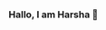 ### Hallo, I am Harsha 👋

<!--
**Harsha-Musunuri/harsha-musunuri** is a ✨ _special_ ✨ repository because its `README.md` (this file) appears on your GitHub profile.

I'm an engineer. I was born in a small town called Khammam in India. I love spending my free time understanding recent advancements in ML and occasionally, making acoustic covers for my YouTube Channel[Harsha Musunuri](https://www.youtube.com/HarshaMusunuri).

<!-- - 🔭 I’m currently working as a Machine Learning Research Assistant in Rutgers Machine Learning Lab (RUML) advised by Prof.Sungjin Ahn.
- 🌱 I’m currently learning to bridge my understanding in Deploying ML applications to production that can impact millions of lives.
- 👯 I’m looking to collaborate on Deep Learning Frameworks on Object Detection and Reinforcement Learning.
- 💬 Ask me about Bayesian Statistics, Markov Chains, Variational Bayesian, Monte Carlo methods, SVD, Reinforcment Learning, Recommender Systems.
- 📫 I'm best reached via [email](harsha.musu@gmail.com) 
- 😅 Fun facts: I once spent 16 hours playing Watch Dogs by Ubisoft & I once had an experience of "about to be fined" moment for an invalid train ticket but no cash in hand and the inspector can take only cash (We have friends for a reason :P)! -->









